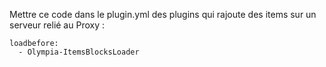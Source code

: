 Mettre ce code dans le plugin.yml des plugins qui rajoute des items sur un serveur relié au Proxy :
```
loadbefore:
  - Olympia-ItemsBlocksLoader
```
